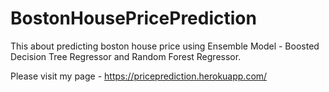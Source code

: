 # BostonHousePricePrediction
This about predicting boston house price using Ensemble Model - Boosted Decision Tree Regressor and Random Forest Regressor.

Please visit my page - https://priceprediction.herokuapp.com/
